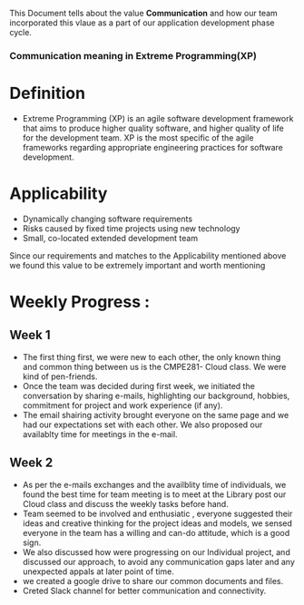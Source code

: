 This Document tells about the value **Communication** and how our team incorporated this vlaue as a part of our application development phase cycle.

### Communication meaning in Extreme Programming(XP)

# Definition
* Extreme Programming (XP) is an agile software development framework that aims to produce higher quality software, and higher quality of life for the development team. XP is the most specific of the agile frameworks regarding appropriate engineering practices for software development. 

# Applicability

* Dynamically changing software requirements
* Risks caused by fixed time projects using new technology
* Small, co-located extended development team

Since our requirements and matches to the Applicability mentioned above we found this value to be extremely important and worth mentioning

# Weekly Progress :  

## Week 1
* The first thing first, we were new to each other, the only known thing and common thing between us is the CMPE281- Cloud class. We were kind of pen-friends.  
* Once the team was decided during first week, we initiated the conversation by sharing e-mails, highlighting our background, hobbies, commitment for project and work experience (if any).  
* The email shairing activity brought everyone on the same page and we had our expectations set with each other. We also proposed our availablty time for meetings in the e-mail. 

## Week 2
* As per the e-mails exchanges and the availblity time of individuals, we found the best time for team meeting is to meet at the Library post our Cloud class and discuss the weekly tasks before hand.  
* Team seemed to be involved and enthusiatic , everyone suggested their ideas and creative thinking for the project ideas and models, we sensed everyone in the team has a willing and can-do attitude, which is a good sign.  
* We also discussed how were progressing on our Individual project, and discussed our approach, to avoid any communication gaps later and any unexpected appals at later point of time.  
* we created a google drive to share our common documents and files.  
* Creted Slack channel for better communication and connectivity.  

